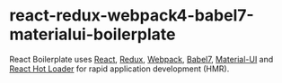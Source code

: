 # react-redux-webpack4-babel7-materialui-boilerplate

<p>
  React Boilerplate uses <a href="https://facebook.github.io/react/">React</a>, <a href="https://github.com/reactjs/redux">Redux</a>, <a href="http://webpack.github.io/docs/">Webpack</a>, <a href="https://babeljs.io/docs/en/v7-migration">Babel7</a>, <a href="https://material-ui.com/">Material-UI</a> and <a href="https://github.com/gaearon/react-hot-loader">React Hot Loader</a> for rapid application development (HMR).
</p>